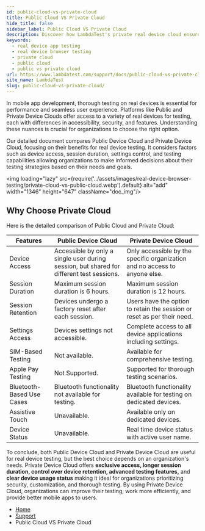 ```yaml
---
id: public-cloud-vs-private-cloud
title: Public Cloud VS Private Cloud
hide_title: false
sidebar_label: Public Cloud VS Private Cloud
description: Discover how LambdaTest's private real device cloud ensures seamless app and website functionality across devices with tailored, robust testing solutions for accuracy and flexibility.
keywords:
  - real device app testing
  - real device browser testing
  - private cloud
  - public cloud
  - public vs private cloud
url: https://www.lambdatest.com/support/docs/public-cloud-vs-private-cloud/
site_name: LambdaTest
slug: public-cloud-vs-private-cloud/
---
```


<script type="application/ld+json"
      dangerouslySetInnerHTML={{ __html: JSON.stringify({
       "@context": "https://schema.org",
        "@type": "BreadcrumbList",
        "itemListElement": [{
          "@type": "ListItem",
          "position": 1,
          "name": "LambdaTest",
          "item": "https://www.lambdatest.com"
        },{
          "@type": "ListItem",
          "position": 2,
          "name": "Support",
          "item": "https://www.lambdatest.com/support/docs/"
        },{
          "@type": "ListItem",
          "position": 3,
          "name": "How to use testing tools in-session?",
          "item": "https://www.lambdatest.com/support/docs/public-cloud-vs-private-cloud/"
        }]
      })
    }}
></script>
In mobile app development, thorough testing on real devices is essential for performance and seamless user experience. Platforms like Public and Private Device Clouds offer access to a variety of real devices for testing, each with differences in accessibility, security, and features. Understanding these nuances is crucial for organizations to choose the right option.

Our detailed document compares Public Device Cloud and Private Device Cloud, focusing on their benefits for real device testing. It considers factors such as device access, session duration, settings control, and testing capabilities allowing organizations to make informed decisions about their testing strategies based on their needs and goals.

<img loading="lazy" src={require('../assets/images/real-device-browser-testing/private-cloud-vs-public-cloud.webp').default} alt="add" width="1346" height="647" className="doc_img"/>

## Why Choose Private Cloud

Here is the detailed comparison of Public Cloud and Private Cloud:

| Features | Public Device Cloud | Private Device Cloud |
| -------- | ------- | ------ |
| Device Access | Accessible by only a single user during session, but shared for different test sessions.| Only accessible by the specific organization and no access to anyone else. | 
| Session Duration | Maximum session duration is 6 hours.| Maximum session duration is 12 hours.|     
| Session Retention  | Devices undergo a factory reset after each session.| Users have the option to retain the session or reset as per their need. |
| Settings Access  | Devices settings not accessible.| Complete access to all device applications including settings.|
| SIM-Based Testing  | Not available.| Available for comprehensive testing.|
| Apple Pay Testing  | Not Supported.| Supported for thorough testing scenarios.|
| Bluetooth-Based Use Cases | Bluetooth functionality not available for testing.| Bluetooth functionality available for testing on dedicated devices.|
| Assistive Touch  | Unavailable.| Available only on dedicated devices.|
| Device Status  | Unavailable.| Real time device status with active user name.|

To conclude, both Public Device Cloud and Private Device Cloud are useful for real device testing, but the best choice depends on an organization's needs. Private Device Cloud offers **exclusive access, longer session duration, control over device retention, advanced testing features,** and **clear device usage status** making it ideal for organizations prioritizing security, customization, and thorough testing. By using Private Device Cloud, organizations can improve their testing, work more efficiently, and provide better mobile apps to users.



<nav aria-label="breadcrumbs">
  <ul className="breadcrumbs">
    <li className="breadcrumbs__item">
      <a className="breadcrumbs__link" href="https://www.lambdatest.com">
        Home
      </a>
    </li>
    <li className="breadcrumbs__item">
      <a className="breadcrumbs__link" target="_self" href="https://www.lambdatest.com/support/docs/">
        Support
      </a>
    </li>
    <li className="breadcrumbs__item breadcrumbs__item--active">
      <span className="breadcrumbs__link">
       Public Cloud VS Private Cloud
      </span>
    </li>
  </ul>
</nav>